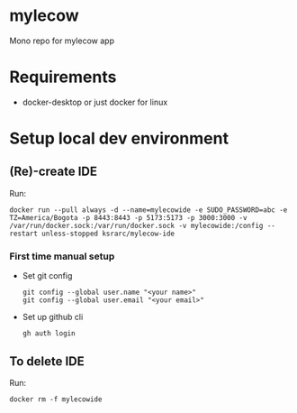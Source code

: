 # mylecow
Mono repo for mylecow app

# Requirements

* docker-desktop or just docker for linux

# Setup local dev environment

## (Re)-create IDE

Run:
```
docker run --pull always -d --name=mylecowide -e SUDO_PASSWORD=abc -e TZ=America/Bogota -p 8443:8443 -p 5173:5173 -p 3000:3000 -v /var/run/docker.sock:/var/run/docker.sock -v mylecowide:/config --restart unless-stopped ksrarc/mylecow-ide
```

### First time manual setup

* Set git config
  ```
  git config --global user.name "<your name>"
  git config --global user.email "<your email>"
  ```
* Set up github cli
  ```
  gh auth login
  ```

## To delete IDE
Run:
```
docker rm -f mylecowide
```